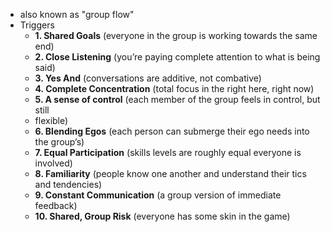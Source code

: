 - also known as "group flow"
- Triggers
    - **1. Shared Goals** (everyone in the group is working towards the same end)
    - **2. Close Listening** (you’re paying complete attention to what is being said)
    - **3. Yes And** (conversations are additive, not combative)
    - **4. Complete Concentration** (total focus in the right here, right now)
    - **5. A sense of control** (each member of the group feels in control, but still
    - flexible)
    - **6. Blending Egos** (each person can submerge their ego needs into the group’s)
    - **7. Equal Participation** (skills levels are roughly equal everyone is involved)
    - **8. Familiarity** (people know one another and understand their tics and tendencies)
    - **9. Constant Communication** (a group version of immediate feedback)
    - **10. Shared, Group Risk** (everyone has some skin in the game)
